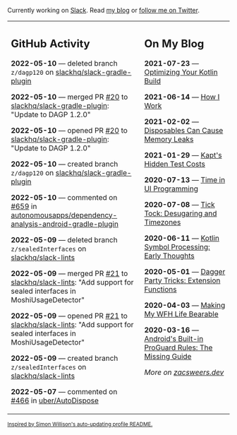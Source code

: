Currently working on [Slack](https://slack.com/). Read [my blog](https://zacsweers.dev/) or [follow me on Twitter](https://twitter.com/ZacSweers).

<table><tr><td valign="top" width="60%">

## GitHub Activity
<!-- githubActivity starts -->
**2022-05-10** — deleted branch `z/dagp120` on [slackhq/slack-gradle-plugin](https://github.com/slackhq/slack-gradle-plugin)

**2022-05-10** — merged PR [#20](https://github.com/slackhq/slack-gradle-plugin/pull/20) to [slackhq/slack-gradle-plugin](https://github.com/slackhq/slack-gradle-plugin): "Update to DAGP 1.2.0"

**2022-05-10** — opened PR [#20](https://github.com/slackhq/slack-gradle-plugin/pull/20) to [slackhq/slack-gradle-plugin](https://github.com/slackhq/slack-gradle-plugin): "Update to DAGP 1.2.0"

**2022-05-10** — created branch `z/dagp120` on [slackhq/slack-gradle-plugin](https://github.com/slackhq/slack-gradle-plugin)

**2022-05-10** — commented on [#659](https://github.com/autonomousapps/dependency-analysis-android-gradle-plugin/issues/659#issuecomment-1122705446) in [autonomousapps/dependency-analysis-android-gradle-plugin](https://github.com/autonomousapps/dependency-analysis-android-gradle-plugin)

**2022-05-09** — deleted branch `z/sealedInterfaces` on [slackhq/slack-lints](https://github.com/slackhq/slack-lints)

**2022-05-09** — merged PR [#21](https://github.com/slackhq/slack-lints/pull/21) to [slackhq/slack-lints](https://github.com/slackhq/slack-lints): "Add support for sealed interfaces in MoshiUsageDetector"

**2022-05-09** — opened PR [#21](https://github.com/slackhq/slack-lints/pull/21) to [slackhq/slack-lints](https://github.com/slackhq/slack-lints): "Add support for sealed interfaces in MoshiUsageDetector"

**2022-05-09** — created branch `z/sealedInterfaces` on [slackhq/slack-lints](https://github.com/slackhq/slack-lints)

**2022-05-07** — commented on [#466](https://github.com/uber/AutoDispose/pull/466#issuecomment-1120273628) in [uber/AutoDispose](https://github.com/uber/AutoDispose)
<!-- githubActivity ends -->
</td><td valign="top" width="40%">

## On My Blog
<!-- blog starts -->
**2021-07-23** — [Optimizing Your Kotlin Build](https://www.zacsweers.dev/optimizing-your-kotlin-build/)

**2021-06-14** — [How I Work](https://www.zacsweers.dev/how-i-work/)

**2021-02-02** — [Disposables Can Cause Memory Leaks](https://www.zacsweers.dev/disposables-can-cause-memory-leaks/)

**2021-01-29** — [Kapt's Hidden Test Costs](https://www.zacsweers.dev/kapts-hidden-test-costs/)

**2020-07-13** — [Time in UI Programming](https://www.zacsweers.dev/time-in-ui/)

**2020-07-08** — [Tick Tock: Desugaring and Timezones](https://www.zacsweers.dev/ticktock-desugaring-timezones/)

**2020-06-11** — [Kotlin Symbol Processing: Early Thoughts](https://www.zacsweers.dev/kotlin-symbol-processor-early-thoughts/)

**2020-05-01** — [Dagger Party Tricks: Extension Functions](https://www.zacsweers.dev/dagger-party-tricks-extension-functions/)

**2020-04-03** — [Making My WFH Life Bearable](https://www.zacsweers.dev/making-wfh-life-bearable/)

**2020-03-16** — [Android's Built-in ProGuard Rules: The Missing Guide](https://www.zacsweers.dev/android-proguard-rules/)
<!-- blog ends -->
_More on [zacsweers.dev](https://zacsweers.dev/)_
</td></tr></table>

<sub><a href="https://simonwillison.net/2020/Jul/10/self-updating-profile-readme/">Inspired by Simon Willison's auto-updating profile README.</a></sub>